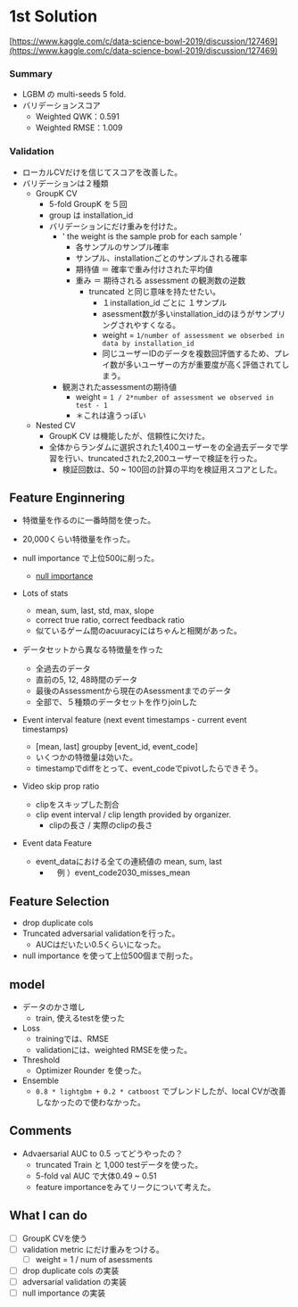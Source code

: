 # 1st Solution

[https://www.kaggle.com/c/data-science-bowl-2019/discussion/127469](https://www.kaggle.com/c/data-science-bowl-2019/discussion/127469)

### Summary

- LGBM の multi-seeds 5 fold.
- バリデーションスコア
    - Weighted QWK：0.591
    - Weighted RMSE：1.009

### Validation

- ローカルCVだけを信じてスコアを改善した。
- バリデーションは２種類
    - GroupK CV
        - 5-fold GroupK を５回
        - group は installation_id
        - バリデーションにだけ重みを付けた。
            - ' the weight is the sample prob for each sample '
                - 各サンプルのサンプル確率
                - サンプル、installationごとのサンプルされる確率
                - 期待値 ＝ 確率で重み付けされた平均値
                - 重み ＝ 期待される assessment の観測数の逆数
                    - truncated と同じ意味を持たせたい。
                        - １installation_id ごとに １サンプル
                        - asessment数が多いinstallation_idのほうがサンプリングされやすくなる。
                        - weight = `1/number of assessment we obserbed in data by installation_id`
                        - 同じユーザーIDのデータを複数回評価するため、プレイ数が多いユーザーの方が重要度が高く評価されてしまう。
            - 観測されたassessmentの期待値
                - weight = `1 / 2*number of assessment we observed in test - 1`
                - ＊これは違うっぽい
    - Nested CV
      - GroupK CV は機能したが、信頼性に欠けた。
      - 全体からランダムに選択された1,400ユーザーをの全過去データで学習を行い、truncatedされた2,200ユーザーで検証を行った。
        - 検証回数は、50 ~ 100回の計算の平均を検証用スコアとした。



## Feature Enginnering
- 特徴量を作るのに一番時間を使った。
- 20,000くらい特徴量を作った。
- null importance で上位500に削った。
  - [null importance](https://www.kaggle.com/ogrellier/feature-selection-with-null-importances)

- Lots of stats
  - mean, sum, last, std, max, slope
  - correct true ratio, correct feedback ratio
  - 似ているゲーム間のacuuracyにはちゃんと相関があった。
- データセットから異なる特徴量を作った
  - 全過去のデータ
  - 直前の5, 12, 48時間のデータ
  - 最後のAssessmentから現在のAsessmentまでのデータ
  - 全部で、５種類のデータセットを作りjoinした
- Event interval feature (next event timestamps - current event timestamps)
  - [mean, last] groupby [event_id, event_code]
  - いくつかの特徴量は効いた。
  - timestampでdiffをとって、event_codeでpivotしたらできそう。
- Video skip prop ratio 
  - clipをスキップした割合
  - clip event interval / clip length provided by organizer.
    - clipの長さ / 実際のclipの長さ
- Event data Feature
  - event_dataにおける全ての連続値の mean, sum, last
    - 　例 ）event_code2030_misses_mean


## Feature Selection
- drop duplicate cols
- Truncated adversarial validationを行った。
  - AUCはだいたい0.5くらいになった。
- null importance を使って上位500個まで削った。

## model
- データのかさ増し
  - train, 使えるtestを使った
- Loss
  - trainingでは、RMSE
  - validationには、weighted RMSEを使った。
- Threshold
  - Optimizer Rounder を使った。
- Ensemble
  - `0.8 * lightgbm + 0.2 * catboost` でブレンドしたが、local CVが改善しなかったので使わなかった。


## Comments
- Advaersarial AUC to 0.5 ってどうやったの？
  - truncated Train と 1,000 testデータを使った。
  - 5-fold val AUC で大体0.49 ~ 0.51
  - feature importanceをみてリークについて考えた。


## What I can do 
- [ ] GroupK CVを使う
- [ ] validation metric にだけ重みをつける。
  - [ ] weight = 1 / num of asessments
- [ ] drop duplicate cols の実装
- [ ] adversarial validation の実装
- [ ] null importance の実装
